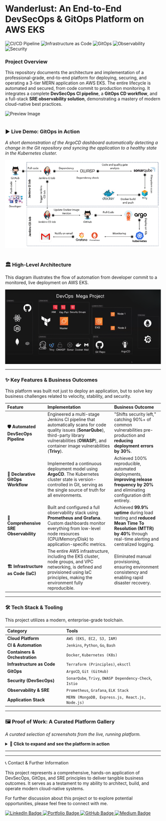 # Wanderlust: An End-to-End DevSecOps & GitOps Platform on AWS EKS

![CI/CD Pipeline](https://img.shields.io/badge/CI/CD%20Pipeline-Active-4CAF50?style=for-the-badge&logo=jenkins) ![Infrastructure as Code](https://img.shields.io/badge/Infrastructure-Terraform%20(IaC)-5C3EE8?style=for-the-badge&logo=terraform) ![GitOps](https://img.shields.io/badge/GitOps-ArgoCD-EE6191?style=for-the-badge&logo=argo) ![Observability](https://img.shields.io/badge/Observability-Prometheus%20&%20Grafana-E6522C?style=for-the-badge&logo=prometheus) ![Security](https://img.shields.io/badge/Security-DevSecOps-0C5F9C?style=for-the-badge&logo=trivy)

### Project Overview
This repository documents the architecture and implementation of a professional-grade, end-to-end platform for deploying, securing, and operating a 3-tier MERN application on AWS EKS. The entire lifecycle is automated and secured, from code commit to production monitoring. It integrates a complete **DevSecOps CI pipeline**, a **GitOps CD workflow**, and a full-stack **SRE observability solution**, demonstrating a mastery of modern cloud-native best practices.

![Preview Image](https://github.com/krishnaacharyaa/wanderlust/assets/116620586/17ba9da6-225f-481d-87c0-5d5a010a9538)
#

### ► Live Demo: GitOps in Action
*A short demonstration of the ArgoCD dashboard automatically detecting a change in the Git repository and syncing the application to a healthy state in the Kubernetes cluster.*

<p align="center">
  <img src="https://raw.githubusercontent.com/vishalgunjalSWE/DevOps-Wanderlust-Mega-Project/8dcc78b141a1a9150706b3848549b1bb7331b134/Assets/DevSecOps+GitOps.gif" alt="ArgoCD GitOps Demo" width="700"/>
</p>

#

### 🏛️ High-Level Architecture
This diagram illustrates the flow of automation from developer commit to a monitored, live deployment on AWS EKS.


<p align="center">
  <img src="https://raw.githubusercontent.com/vishalgunjalSWE/DevOps-Wanderlust-Mega-Project/4a016bdc9656dd1aaed77c50370bc14b610c54c7/Assets/Arch.png" alt="ArgoCD GitOps Demo" width="700"/>
</p>


---

### ✨ Key Features & Business Outcomes
This platform was built not just to deploy an application, but to solve key business challenges related to velocity, stability, and security.

| Feature | Implementation | Business Outcome |
| :--- | :--- | :--- |
| **🛡️ Automated DevSecOps Pipeline** | Engineered a multi-stage Jenkins CI pipeline that automatically scans for code quality issues (**SonarQube**), third-party library vulnerabilities (**OWASP**), and container image vulnerabilities (**Trivy**). | "Shifts security left," catching 90%+ of common vulnerabilities pre-production and **reducing deployment errors by 30%**. |
| **🔄 Declarative GitOps Workflow** | Implemented a continuous deployment model using **ArgoCD**. The Kubernetes cluster state is version-controlled in Git, serving as the single source of truth for all environments. | Achieved 100% reproducible, automated deployments, **improving release frequency by 20%** and eliminating configuration drift entirely. |
| **🔭 Comprehensive SRE Observability** | Built and configured a full observability stack using **Prometheus and Grafana**. Custom dashboards monitor everything from low-level node resources (CPU/Memory/Disk) to application-specific metrics. | Achieved **99.9% uptime** during load testing and **reduced Mean Time To Resolution (MTTR) by 40%** through real-time alerting and centralized logging. |
| **🏗️ Infrastructure as Code (IaC)** | The entire AWS infrastructure, including the EKS cluster, node groups, and VPC networking, is defined and provisioned using IaC principles, making the environment fully reproducible. | Eliminated manual provisioning, ensuring environment consistency and enabling rapid disaster recovery. |

---

### 🛠️ Tech Stack & Tooling
This project utilizes a modern, enterprise-grade toolchain.

| Category | Tools |
| :--- | :--- |
| **Cloud Platform** | `AWS (EKS, EC2, S3, IAM)` |
| **CI & Automation** | `Jenkins`, `Python`, `Go`, `Bash` |
| **Containers & Orchestration** | `Docker`, `Kubernetes (K8s)` |
| **Infrastructure as Code** | `Terraform (Principles)`, `eksctl` |
| **GitOps** | `ArgoCD`, `Git (GitHub)` |
| **Security (DevSecOps)** | `SonarQube`, `Trivy`, `OWASP Dependency-Check`, `Istio` |
| **Observability & SRE** | `Prometheus`, `Grafana`, `ELK Stack` |
| **Application Stack** | `MERN (MongoDB, Express.js, React.js, Node.js)` |

---

### 🖼️ Proof of Work: A Curated Platform Gallery
*A curated selection of screenshots from the live, running platform.*

<details>
<summary><b> 📌 Click to expand and see the platform in action</b></summary>

Below are some key visual insights into the **Wanderlust: DevSecOps & GitOps Platform**:

<details>
<summary><b>AWS EKS Nodes & K8s CLI (kubectl)</b></summary>

| **AWS EKS Nodes** | **Kubernetes CLI (kubectl)** |
| :---: | :---: |
| <img src="https://github.com/vishalgunjalSWE/DevOps-Wanderlust-Mega-Project/blob/cb7ca6e60f675aef541281665b6e60f4c2fcaf76/Assets/AWS%20ec2.jpeg" alt="AWS ec2 Dashboard" width="auto"/> | <img src="https://github.com/vishalgunjalSWE/DevOps-Wanderlust-Mega-Project/blob/46b262272f9c0ee3107af8d1406af5bfe3f7fea1/Assets/CLI.png" alt="kubectl view"/> |
| *The underlying EC2 instances running the Kubernetes worker nodes.* | *Terminal output showing live services and pods running in the cluster.* |
</details>

---

<details>
<summary><b>Jenkins & SonarQube View</b></summary>

| **Jenkins Dashboard** | **SonarQube Dashboard** |
| :---: | :---: |
| <img src="https://github.com/vishalgunjalSWE/DevOps-Wanderlust-Mega-Project/blob/89c45c3ab9189f9ae3e05e825d4e313d4302c68d/Assets/Jenkins%20Dashboard.jpeg" alt="Jenkins CI / CD Pipelines Dashboard" width="auto"/> | <img src="https://github.com/vishalgunjalSWE/DevOps-Wanderlust-Mega-Project/blob/f359e6bf150b8432de0785a103b45c90f0e8529e/Assets/SonarQube%20Dashboard.jpeg" alt="SonarQube Dashboard" width="auto"/> |
| *The full CI/CD pipeline, including security scans and deployment triggers.* | *Enforcing code quality and security standards within the CI pipeline.* |
</details>

---

<details>
<summary><b>Jenkins CI Pipeline & Stages</b></summary>

| **Jenkins CI Pipeline** | **Jenkins CI Pipeline Stages** |
| :---: | :---: |
| <img src="https://github.com/vishalgunjalSWE/DevOps-Wanderlust-Mega-Project/blob/671646d4dcdef18dac281a27cf1ba6ead3262703/Assets/Jenkins%20CI.jpeg" alt="Jenkins CI Pipeline View" width="auto"/> | <img src="https://github.com/vishalgunjalSWE/DevOps-Wanderlust-Mega-Project/blob/c400d78ad6cffc32f9a7f51fa9b3cffca6e28977/Assets/Jenkins%20CI%20Stages.jpeg" alt="Jenkins CI Pipeline Stages View" width="auto"/> |
| *The full CI pipeline, including security scans and deployment triggers.* | *The full CI pipeline, including all stages.* |
</details>

---

<details>
<summary><b>Jenkins CD Pipeline & Stages</b></summary>

| **Jenkins CD Pipeline** | **Jenkins CD Pipeline Stages** |
| :---: | :---: |
| <img src="https://github.com/vishalgunjalSWE/DevOps-Wanderlust-Mega-Project/blob/5b802392c99d25c050d6936038ae9657edd644e9/Assets/Jenkins%20CD.jpeg" alt="Jenkins CD Pipeline View" width="auto"/> | <img src="https://github.com/vishalgunjalSWE/DevOps-Wanderlust-Mega-Project/blob/4a9e841aed6ee0fa865e89b9cb69979aef7ca55f/Assets/Jenkins%20CD%20Stages.jpeg" alt="Jenkins CD Pipeline Stages View" width="auto"/> |
| *The full CD pipeline, including security scans and deployment triggers.* | *The full CD pipeline, including all stages.* |
</details>

---

<details>
<summary><b>ArgoCD Application View & Prometheus Targets</b></summary>

| **ArgoCD Application View** | **Prometheus Targets** |
| :---: | :---: |
| <img src="https://github.com/vishalgunjalSWE/DevOps-Wanderlust-Mega-Project/blob/452173f74175c362fab0a148f6eacdad89d97622/Assets/argocd.jpeg" alt="ArgoCD Dashboard" width="auto"/> <img src="https://github.com/vishalgunjalSWE/DevOps-Wanderlust-Mega-Project/blob/c0eeb57294e25711d5ce50a622709927a7fc1146/Assets/argocd%20dashboard.jpeg" alt="ArgoCD Dashboard" width="auto"/> | <img src="https://github.com/vishalgunjalSWE/DevOps-Wanderlust-Mega-Project/blob/480427bd3d918b360c12998f7e421a069d06744a/Assets/Prometheus%20Dashboard.jpeg" alt="Prometheus Dashboards" width="auto"/> |
| *Application components are healthy and synced via GitOps.* | *Prometheus successfully scraping metrics from all configured cluster endpoints.* |
</details>

---

<details>
<summary><b>Grafan : SRE Dashboard & Cluster Metrics</b></summary>

| **Grafana: SRE Dashboard (Namespace: wanderlust)** | **Grafana: Cluster Metrics (Node Exporter - Cluster)** |
| :---: | :---: |
| <img src="https://github.com/vishalgunjalSWE/DevOps-Wanderlust-Mega-Project/blob/463e3ba5dbf144678cb319141fbd4e45c4fdb2a5/Assets/Grafana%20Dashboard%201.jpeg" width="auto"/> | <img src="https://github.com/vishalgunjalSWE/DevOps-Wanderlust-Mega-Project/blob/f540c57eacb2ff13bda4487e0f5400b7f9e64edc/Assets/Grafana%20Dashboard%203.jpeg" alt="Jenkins CD Pipeline Stages View" width="auto"/> |
| *Provides CPU, Memory, Network, and Storage metrics per namespace/pod. Useful for analyzing app-level resource consumption and performance bottlenecks.* | *Shows overall cluster health including CPU, Memory, Disk IO, and Network utilization. Great for cluster-wide performance visibility.* |
</details>

---

<details>
<summary><b>Grafan : Application Metrics & Node Metrics (Node Exporter - AIX)</b></summary>

| **Grafana: Application Metrics (Namespace: argocd)** | **Grafana: Node Metrics (Node Exporter - AIX)** |
| :---: | :---: |
| <img src="https://github.com/vishalgunjalSWE/DevOps-Wanderlust-Mega-Project/blob/6bf6de2d6a6a5bbf3fe9398ea41aaa95015de3d0/Assets/Grafana%20Dashboard%202.jpeg" alt="Grafana View" width="auto"/> | <img src="https://github.com/vishalgunjalSWE/DevOps-Wanderlust-Mega-Project/blob/ffdba5e42ad44c66130bf661c419474bcab67c1f/Assets/Grafana%20Dashboard%204.jpeg" alt="Grafana View" width="auto"/> |
| *Tracks ArgoCD server network performance, bandwidth usage, packet rates, and network reliability. Helps monitor GitOps synchronization health.* | *Provides per-node CPU, Memory, Disk, and Network statistics. Helps drill down into individual node resource utilization.* |
</details>



</details>

---
---

📞 Contact & Further Information

This project represents a comprehensive, hands-on application of DevSecOps, GitOps, and SRE principles to deliver tangible business outcomes. It serves as a testament to my ability to architect, build, and operate modern cloud-native systems.

For further discussion about this project or to explore potential opportunities, please feel free to connect with me.

<p align="left"> 
  <a href="https://www.linkedin.com/in/vishal-gunjal-" target="_blank">
    <img src="https://img.shields.io/badge/LinkedIn-0077B5?style=for-the-badge&logo=linkedin&logoColor=white" alt="LinkedIn Badge"/>
  </a> 
  <a href="https://vishalgunjal-cv.vercel.app/" target="_blank">
    <img src="https://img.shields.io/badge/Portfolio-D14836?style=for-the-badge&logo=google-chrome&logoColor=white" alt="Portfolio Badge"/>
  </a>
  <a href="https://github.com/vishalgunjalswe" target="_blank">
    <img src="https://img.shields.io/badge/GitHub-100000?style=for-the-badge&logo=github&logoColor=white" alt="GitHub Badge"/>
  </a>
  <a href="https://medium.com/@vishalgunjal0287" target="_blank">
    <img src="https://img.shields.io/badge/Medium-000000?style=for-the-badge&logo=medium&logoColor=white" alt="Medium Badge"/>
  </a>
</p>


